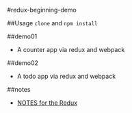 #redux-beginning-demo


##Usage
`clone` and `npm install`

##demo01
- A counter app via redux and webpack


##demo02
- A todo app via redux and webpack


##notes
- [NOTES for the Redux](/docs/notes.md)